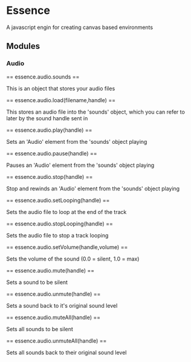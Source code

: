 # Essence #
A javascript engin for creating canvas based environments


## Modules ##

### Audio ###

== essence.audio.sounds ==

This is an object that stores your audio files

== essence.audio.load(filename,handle) ==

This stores an audio file into the 'sounds' object, which you can refer to later by
the sound handle sent in

== essence.audio.play(handle) ==

Sets an 'Audio' element from the 'sounds' object playing

== essence.audio.pause(handle) ==

Pauses an 'Audio' element from the 'sounds' object playing

== essence.audio.stop(handle) ==

Stop and rewinds an 'Audio' element from the 'sounds' object playing

== essence.audio.setLooping(handle) ==

Sets the audio file to loop at the end of the track

== essence.audio.stopLooping(handle) ==

Sets the audio file to stop a track looping

== essence.audio.setVolume(handle,volume) ==

Sets the volume of the sound (0.0 = silent, 1.0 = max)

== essence.audio.mute(handle) ==

Sets a sound to be silent

== essence.audio.unmute(handle) ==

Sets a sound back to it's original sound level

== essence.audio.muteAll(handle) ==

Sets all sounds to be silent

== essence.audio.unmuteAll(handle) ==

Sets all sounds back to their original sound level


